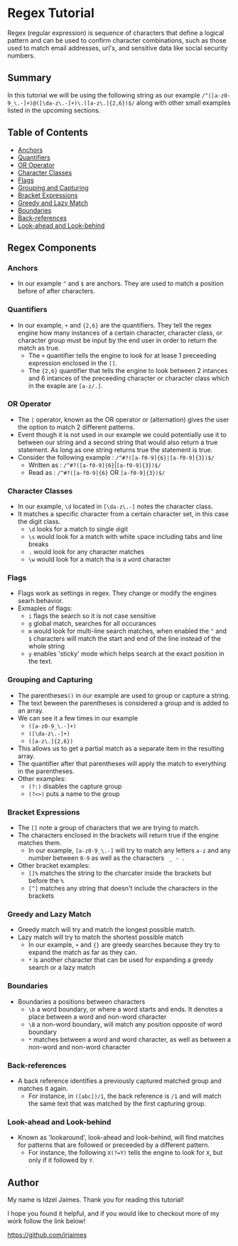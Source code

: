 # Regex Tutorial

Regex (regular expression) is sequence of characters that define a logical pattern and can be used to confirm character combinations, such as those used to match email addresses, url's, and sensitive data like social security numbers.

## Summary

In this tutorial we will be using the following string as our example `/^([a-z0-9_\.-]+)@([\da-z\.-]+)\.([a-z\.]{2,6})$/` along with other small examples listed in the upcoming sections.

## Table of Contents

- [Anchors](#anchors)
- [Quantifiers](#quantifiers)
- [OR Operator](#or-operator)
- [Character Classes](#character-classes)
- [Flags](#flags)
- [Grouping and Capturing](#grouping-and-capturing)
- [Bracket Expressions](#bracket-expressions)
- [Greedy and Lazy Match](#greedy-and-lazy-match)
- [Boundaries](#boundaries)
- [Back-references](#back-references)
- [Look-ahead and Look-behind](#look-ahead-and-look-behind)

## Regex Components

### Anchors

- In our example `^` and `$` are anchors. They are used to match a position before of after characters.

### Quantifiers

- In our example, `+` and `{2,6}` are the quantifiers. They tell the regex engine how many instances of a certain character, character class, or character group must be input by the end user in order to return the match as true.
  - The `+` quantifier tells the engine to look for at lease 1 preceeding expression enclosed in the `[]`.
  - The `{2,6}` quantifier that tells the engine to look between 2 intances and 6 intances of the preceeding character or character class which in the exaple are `[a-z/.]`.

### OR Operator

- The `|` operator, known as the OR operator or (alternation) gives the user the option to match 2 different patterns.
- Event though it is not used in our example we could potentially use it to between our string and a second string that would also return a true statement. As long as one string returns true the statement is true.
- Consider the following example : `/^#?([a-f0-9]{6}|[a-f0-9]{3})$/`
  - Written as : `/^#?([a-f0-9]{6}`|`[a-f0-9]{3})$/`
  - Read as : `/^#?([a-f0-9]{6}` OR `[a-f0-9]{3})$/`

### Character Classes

- In our example, `\d` located in `[\da-z\.-]` notes the character class.
- It matches a specific character from a certain character set, in this case the digit class.
  - `\d` looks for a match to single `d`igit
  - `\s` would look for a match with white `s`pace including tabs and line breaks
  - `.` would look for any character matches
  - `\w` would look for a match tha is a `w`ord character

### Flags

- Flags work as settings in regex. They change or modify the engines searh behavior.
- Exmaples of flags:
  - `i` flags the search so it is not case sensitive
  - `g` global match, searches for all occurances
  - `m` would look for multi-line search matches, when enabled the `^` and `$` characters will match the start and end of the line instead of the whole string
  - `y` enables 'sticky' mode which helps search at the exact position in the text.

### Grouping and Capturing

- The parentheses`()` in our example are used to group or capture a string.
- The text beween the parentheses is considered a group and is added to an array.
- We can see it a few times in our example
  - `([a-z0-9_\.-]+)`
  - `([\da-z\.-]+)`
  - `([a-z\.]{2,6})`
- This allows us to get a partial match as a separate item in the resulting array.
- The quantifier after that parentheses will apply the match to everything in the parentheses.
- Other examples:
  - `(?:)` disables the capture group
  - `(?<>)` puts a name to the group

### Bracket Expressions

- The `[]` note a group of characters that we are trying to match.
- The characters enclosed in the brackets will return true if the engine matches them.
  - In our example, `[a-z0-9_\.-]` will try to match any letters `a-z` and any number between `0-9` as well as the characters ` _ - .`
- Other bracket examples:
  - `[]%` matches the string to the charcater inside the brackets but before the `%`
  - `[^]` matches any string that doesn't include the characters in the brackets

### Greedy and Lazy Match

- Greedy match will try and match the longest possible match.
- Lazy match will try to match the shortest possible match
  - In our example, `+` and `{}` are greedy searches because they try to expand the match as far as they can.
  - `*` is another character that can be used for expanding a greedy search or a lazy match

### Boundaries

- Boundaries a positions between characters
  - `\b` a word boundary, or where a word starts and ends. It denotes a place between a word and non-word character
  - `\B` a non-word boundary, will match any position opposite of word boundary
  - `*` matches between a word and word character, as well as between a non-word and non-word character

### Back-references

- A back reference identifies a previously captured matched group and matches it again.
  - For instance, in `([abc])/1`, the back reference is `/1` and will match the same text that was matched by the first capturing group.

### Look-ahead and Look-behind

- Known as 'lookaround', look-ahead and look-behind, will find matches for patterns that are followed or preceeded by a different pattern.
  - For instance, the following `X(?=Y)` tells the engine to look for `X`, but only if it followed by `Y`.

## Author

My name is Idzel Jaimes. Thank you for reading this tutorial!

I hope you found it helpful, and if you would like to checkout more of my work follow the link below!

<https://github.com/irjaimes>

